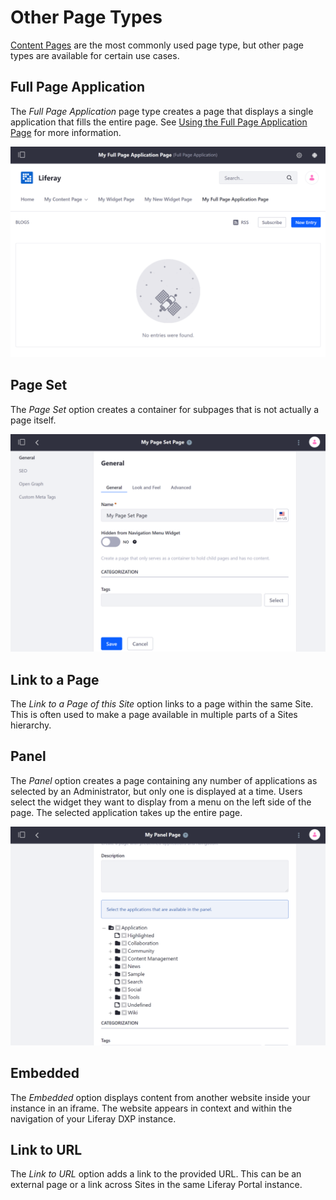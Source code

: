 # Other Page Types

[Content Pages](../building-and-managing-content-pages/content-pages-overview.md) are the most commonly used page type, but other page types are available for certain use cases.

## Full Page Application

The _Full Page Application_ page type creates a page that displays a single application that fills the entire page. See [Using the Full Page Application Page](../adding-pages/using-the-full-page-application-page-type.md) for more information.

![A Full Page Application page displays a single application that spans the entire width of the page.](./other-page-types/images/01.png)

## Page Set

The _Page Set_ option creates a container for subpages that is not actually a page itself.

![A Page Set page acts as a container for other pages.](./other-page-types/images/02.png)

## Link to a Page

The _Link to a Page of this Site_ option links to a page within the same Site. This is often used to make a page available in multiple parts of a Sites hierarchy.

## Panel

The _Panel_ option creates a page containing any number of applications as selected by an Administrator, but only one is displayed at a time. Users select the widget they want to display from a menu on the left side of the page. The selected application takes up the entire page.

![A Panel page provides a specified subset of applications to a User on a page.](./other-page-types/images/03.png)

## Embedded

The _Embedded_ option displays content from another website inside your instance in an iframe. The website appears in context and within the navigation of your Liferay DXP instance.

## Link to URL

The _Link to URL_ option adds a link to the provided URL. This can be an external page or a link across Sites in the same Liferay Portal instance.
